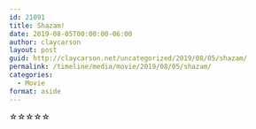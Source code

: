 ```yaml
---
id: 21091
title: Shazam!
date: 2019-08-05T00:00:00-06:00
author: claycarson
layout: post
guid: http://claycarson.net/uncategorized/2019/08/05/shazam/
permalink: /timeline/media/movie/2019/08/05/shazam/
categories:
  - Movie
format: aside
---
```

<div class="media-details"></div>

<div class="media-creator"></div>

<div class="media-rating">☆☆☆☆☆</div>